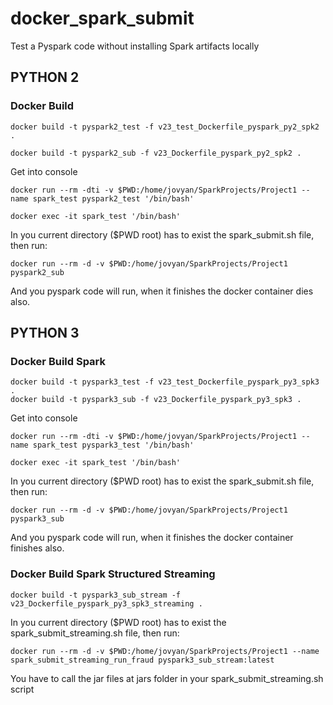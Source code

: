 # docker_spark_submit
Test a Pyspark code without installing Spark artifacts locally

## PYTHON 2

### Docker Build

    docker build -t pyspark2_test -f v23_test_Dockerfile_pyspark_py2_spk2 .

    docker build -t pyspark2_sub -f v23_Dockerfile_pyspark_py2_spk2 .

Get into console

    docker run --rm -dti -v $PWD:/home/jovyan/SparkProjects/Project1 --name spark_test pyspark2_test '/bin/bash'

    docker exec -it spark_test '/bin/bash'

In you current directory ($PWD root) has to exist the spark_submit.sh file, then run:

    docker run --rm -d -v $PWD:/home/jovyan/SparkProjects/Project1 pyspark2_sub

And you pyspark code will run, when it finishes the docker container dies also.

## PYTHON 3

### Docker Build Spark

    docker build -t pyspark3_test -f v23_test_Dockerfile_pyspark_py3_spk3 .
    docker build -t pyspark3_sub -f v23_Dockerfile_pyspark_py3_spk3 .

Get into console

    docker run --rm -dti -v $PWD:/home/jovyan/SparkProjects/Project1 --name spark_test pyspark3_test '/bin/bash'

    docker exec -it spark_test '/bin/bash'

In you current directory ($PWD root) has to exist the spark_submit.sh file, then run:

    docker run --rm -d -v $PWD:/home/jovyan/SparkProjects/Project1 pyspark3_sub

And you pyspark code will run, when it finishes the docker container finishes also.

### Docker Build Spark Structured Streaming

    docker build -t pyspark3_sub_stream -f v23_Dockerfile_pyspark_py3_spk3_streaming .

In you current directory ($PWD root) has to exist the spark_submit_streaming.sh file, then run:

    docker run --rm -d -v $PWD:/home/jovyan/SparkProjects/Project1 --name spark_submit_streaming_run_fraud pyspark3_sub_stream:latest

You have to call the jar files at jars folder in your spark_submit_streaming.sh script